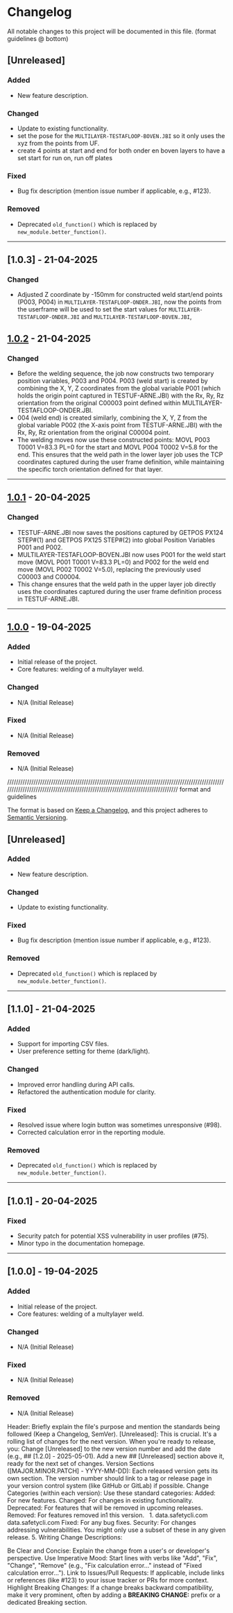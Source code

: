 # Changelog

All notable changes to this project will be documented in this file. (format guidelines @ bottom)


## [Unreleased]

### Added
- New feature description.

### Changed
- Update to existing functionality.
- set the pose for the `MULTILAYER-TESTAFLOOP-BOVEN.JBI` so it only uses the xyz from the points from UF.
- create 4 points at start and end for both onder en boven layers to have a set start for run on, run off plates

### Fixed
- Bug fix description (mention issue number if applicable, e.g., #123).

### Removed
- Deprecated `old_function()` which is replaced by `new_module.better_function()`.

---
## [1.0.3] - 21-04-2025
### Changed
-   Adjusted Z coordinate by -150mm for constructed weld start/end points (P003, P004) in `MULTILAYER-TESTAFLOOP-ONDER.JBI`, 
    now the points from the userframe will be used to set the start values for `MULTILAYER-TESTAFLOOP-ONDER.JBI` and `MULTILAYER-TESTAFLOOP-BOVEN.JBI`,


## [1.0.2](https://github.com/arnereabel/yaskawa_FP_120mm/compare/v1.0.1...v1.0.2) - 21-04-2025
### Changed
-   Before the welding sequence, the job now constructs two temporary position variables, P003 and P004.
    P003 (weld start) is created by combining the X, Y, Z coordinates from the global variable P001 (which holds the origin point captured in TESTUF-ARNE.JBI) with the Rx, Ry, Rz orientation from the original C00003 point defined within MULTILAYER-TESTAFLOOP-ONDER.JBI.
-   004 (weld end) is created similarly, combining the X, Y, Z from the global variable P002 (the X-axis point
    from TESTUF-ARNE.JBI) with the Rx, Ry, Rz orientation from the original C00004 point.
-   The welding moves now use these constructed points: MOVL P003 T0001 V=83.3 PL=0 for the start 
    and MOVL P004 T0002 V=5.8  for the end.
    This ensures that the weld path in the lower layer job uses the TCP coordinates captured during the user frame definition, while maintaining the specific torch orientation defined for that layer.

---

## [1.0.1](https://github.com/arnereabel/yaskawa_FP_120mm/compare/v1.0.0...v1.0.1) - 20-04-2025
### Changed
-   TESTUF-ARNE.JBI now saves the positions captured by GETPOS PX124 STEP#(1) and GETPOS PX125 STEP#(2) into 
    global Position Variables P001 and P002.
-   MULTILAYER-TESTAFLOOP-BOVEN.JBI now uses P001 for the weld start move (MOVL P001 T0001 V=83.3 PL=0) and P002 for 
    the weld end move (MOVL P002 T0002 V=5.0), replacing the previously used C00003 and C00004.
-   This change ensures that the weld path in the upper layer job directly uses the coordinates captured during the
    user frame definition process in TESTUF-ARNE.JBI.

---

## [1.0.0](https://github.com/arnereabel/yaskawa_FP_120mm/releases/tag/v1.0.0) - 19-04-2025

### Added
- Initial release of the project.
- Core features: welding of a multylayer weld.

### Changed
- N/A (Initial Release)

### Fixed
- N/A (Initial Release)

### Removed
- N/A (Initial Release)







/////////////////////////////////////////////////////////////////////////////////////////////////////////////////////////////////////////////////////////////////////////////////
format and guidelines

The format is based on [Keep a Changelog](https://keepachangelog.com/en/1.0.0/),
and this project adheres to [Semantic Versioning](https://semver.org/spec/v2.0.0.html).

## [Unreleased]

### Added
- New feature description.

### Changed
- Update to existing functionality.

### Fixed
- Bug fix description (mention issue number if applicable, e.g., #123).

### Removed
- Deprecated `old_function()` which is replaced by `new_module.better_function()`.

---

## [1.1.0] - 21-04-2025

### Added
- Support for importing CSV files.
- User preference setting for theme (dark/light).

### Changed
- Improved error handling during API calls.
- Refactored the authentication module for clarity.

### Fixed
- Resolved issue where login button was sometimes unresponsive (#98).
- Corrected calculation error in the reporting module.

### Removed
- Deprecated `old_function()` which is replaced by `new_module.better_function()`.

---

## [1.0.1] - 20-04-2025

### Fixed
- Security patch for potential XSS vulnerability in user profiles (#75).
- Minor typo in the documentation homepage.

---

## [1.0.0] - 19-04-2025

### Added
- Initial release of the project.
- Core features: welding of a multylayer weld.

### Changed
- N/A (Initial Release)

### Fixed
- N/A (Initial Release)

### Removed
- N/A (Initial Release)


Header: Briefly explain the file's purpose and mention the standards being followed (Keep a Changelog, SemVer).
[Unreleased]:
This is crucial. It's a rolling list of changes for the next version.
When you're ready to release, you:
Change [Unreleased] to the new version number and add the date (e.g., ## [1.2.0] - 2025-05-01).
Add a new ## [Unreleased] section above it, ready for the next set of changes.
Version Sections ([MAJOR.MINOR.PATCH] - YYYY-MM-DD):
Each released version gets its own section.
The version number should link to a tag or release page in your version control system (like GitHub or GitLab) if possible.
Change Categories (within each version): Use these standard categories:
Added: For new features.
Changed: For changes in existing functionality.
Deprecated: For features that will be removed in upcoming releases.
Removed: For features removed in1 this version.   
1.
data.safetycli.com
data.safetycli.com
Fixed: For any bug fixes.
Security: For changes addressing vulnerabilities.
You might only use a subset of these in any given release.
5. Writing Change Descriptions:

Be Clear and Concise: Explain the change from a user's or developer's perspective.
Use Imperative Mood: Start lines with verbs like "Add", "Fix", "Change", "Remove" (e.g., "Fix calculation error..." instead of "Fixed calculation error...").
Link to Issues/Pull Requests: If applicable, include links or references (like #123) to your issue tracker or PRs for more context.
Highlight Breaking Changes: If a change breaks backward compatibility, make it very prominent, often by adding a **BREAKING CHANGE:** prefix or a dedicated Breaking section.
